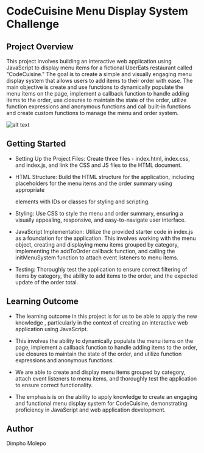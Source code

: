 # CodeCuisine Menu Display System Challenge

## Project Overview

This project involves building an interactive web application using JavaScript to display menu items for a fictional UberEats restaurant called "CodeCuisine." The goal is to create a simple and visually engaging menu display system that allows users to add items to their order with ease. The main objective is create and use functions to dynamically populate the menu items on the page, implement a callback function to handle adding items to the order, use closures to maintain the state of the order, utilize function expressions and anonymous functions and call built-in functions and create custom functions to manage the menu and order system.

![alt text](JSL06-solution.gif)

## Getting Started 

+ Setting Up the Project Files: Create three files - index.html, index.css, and index.js, and link the CSS and JS files to the HTML document.

+ HTML Structure: Build the HTML structure for the application, including placeholders for the menu items and the order summary using appropriate <div> elements with IDs or classes for styling and scripting.

+ Styling: Use CSS to style the menu and order summary, ensuring a visually appealing, responsive, and easy-to-navigate user interface.

+ JavaScript Implementation: Utilize the provided starter code in index.js as a foundation for the application. This involves working with the menu object, creating and displaying menu items grouped by category, implementing the addToOrder callback function, and calling the initMenuSystem function to attach event listeners to menu items.

+ Testing: Thoroughly test the application to ensure correct filtering of items by category, the ability to add items to the order, and the expected update of the order total.

## Learning Outcome

+ The learning outcome in this project is for us to be able to apply the new knowledge , particularly in the context of creating an interactive web application using JavaScript. 

+ This involves the ability to dynamically populate the menu items on the page, implement a callback function to handle adding items to the order, use closures to maintain the state of the order, and utilize function expressions and anonymous functions. 

+ We are able to create and display menu items grouped by category, attach event listeners to menu items, and thoroughly test the application to ensure correct functionality. 

+ The emphasis is on the ability to apply knowledge to create an engaging and functional menu display system for CodeCuisine, demonstrating proficiency in JavaScript and web application development.

## Author
Dimpho Molepo